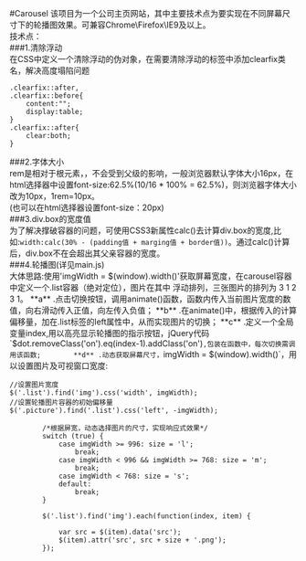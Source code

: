 #Carousel
该项目为一个公司主页网站，其中主要技术点为要实现在不同屏幕尺寸下的轮播图效果。可兼容Chrome\Firefox\IE9及以上。        
技术点：        
###1.清除浮动       
在CSS中定义一个清除浮动的伪对象，在需要清除浮动的标签中添加clearfix类名，解决高度塌陷问题    
```
.clearfix::after,
.clearfix::before{
    content:"";
    display:table;
}
.clearfix::after{
    clear:both;
}
```
###2.字体大小       
rem是相对于根元素<html>，，不会受到父级的影响，一般浏览器默认字体大小16px，在html选择器中设置font-size:62.5%(10/16 * 100% = 62.5%)，则浏览器字体大小改为10px，1rem=10px。       
(也可以在html选择器设置font-size：20px)     
###3.div.box的宽度值        
为了解决撑破容器的问题，可使用CSS3新属性calc()去计算div.box的宽度,比如:`width:calc(30% - (padding值 + marging值 + border值))`。通过calc()计算后，div.box不在会超出其父亲容器的宽度。       
###4.轮播图(详见main.js)    
大体思路:使用'imgWidth = $(window).width()'获取屏幕宽度，在carousel容器中定义一个.list容器（绝对定位），图片在其中
浮动排列，三张图片的排列为 3 1 2 3 1。        
**a** .点击切换按钮，调用animate()函数，函数内传入当前图片宽度的数值，向右滑动传入正值，向左传入负值；      
**b** .在animate()中，根据传入的计算偏移量，加在.list标签的left属性中，从而实现图片的切换；       
**c** .定义一个全局变量index,用以高亮显示轮播图的指示按钮，jQuery代码`$dot.removeClass('on').eq(index-1).addClass('on')`,包装在函数中，每次切换需调用该函数;       
**d** .动态获取屏幕尺寸，`imgWidth = $(window).width()`，用以设置图片及可视窗口宽度:  
```     
//设置图片宽度
$('.list').find('img').css('width', imgWidth);
//设置轮播图片容器的初始偏移量
$('.picture').find('.list').css('left', -imgWidth);

        /*根据屏宽，动态选择图片的尺寸，实现响应式效果*/
        switch (true) {
            case imgWidth >= 996: size = 'l';
                break;
            case imgWidth < 996 && imgWidth >= 768: size = 'm';
                break; 
            case imgWidth < 768: size = 's';
            default:
                break;
        }

        $('.list').find('img').each(function(index, item) {

            var src = $(item).data('src');
            $(item).attr('src', src + size + '.png');
        });   
```

